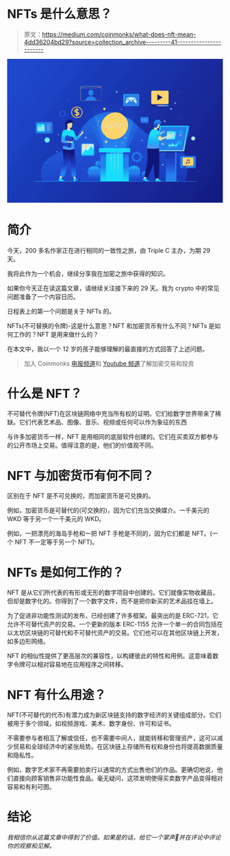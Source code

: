 # NFTs 是什么意思？

> 原文：<https://medium.com/coinmonks/what-does-nft-mean-4dd36204bd29?source=collection_archive---------41----------------------->

![](img/5e38543ca88336ec514a8b7c7f115fed.png)

# **简介**

今天，200 多名作家正在进行相同的一致性之旅，由 Triple C 主办，为期 29 天。

我将此作为一个机会，继续分享我在加密之旅中获得的知识。

如果你今天正在读这篇文章，请继续关注接下来的 29 天。我为 crypto 中的常见问题准备了一个内容日历。

日程表上的第一个问题是关于 NFTs 的。

NFTs(不可替换的令牌)-这是什么意思？NFT 和加密货币有什么不同？NFTs 是如何工作的？NFT 是用来做什么的？

在本文中，我以一个 12 岁的孩子能够理解的最直接的方式回答了上述问题。

> 加入 Coinmonks [电报频道](https://t.me/coincodecap)和 [Youtube 频道](https://www.youtube.com/c/coinmonks/videos)了解加密交易和投资

# **什么是 NFT？**

不可替代令牌(NFT)在区块链网络中充当所有权的证明。它们给数字世界带来了稀缺。它们代表艺术品、图像、音乐、视频或任何可以作为象征的东西

与许多加密货币一样，NFT 是用相同的底层软件创建的。它们在买卖双方都参与的公开市场上交易。值得注意的是，他们的价值观不同。

# **NFT 与加密货币有何不同？**

区别在于 NFT 是不可兑换的，而加密货币是可兑换的。

例如，加密货币是可替代的(可交换的)，因为它们充当交换媒介。一千美元的 WKD 等于另一个一千美元的 WKD。

例如，一把漂亮的海岛手枪和一把 NFT 手枪是不同的，因为它们都是 NFT。(一个 NFT 不一定等于另一个 NFT)。

# **NFTs 是如何工作的？**

NFT 是从它们所代表的有形或无形的数字项目中创建的。它们就像实物收藏品，但却是数字化的。你得到了一个数字文件，而不是把你新买的艺术品挂在墙上。

为了促进非功能性测试的发布，已经创建了许多框架。最突出的是 ERC-721，它允许不可替代资产的交易。一个更新的版本 ERC-1155 允许一个单一的合同包括在以太坊区块链的可替代和不可替代资产的交易。它们也可以在其他区块链上开发，如多边形网络。

NFT 的相似性提供了更高层次的兼容性，以构建彼此的特性和用例。这意味着数字令牌可以相对容易地在应用程序之间转移。

# **NFT 有什么用途？**

NFT(不可替代的代币)有潜力成为新区块链支持的数字经济的关键组成部分。它们被用于多个领域，如视频游戏、美术、数字身份、许可和证书。

不需要参与者相互了解或信任，也不需要中间人，就能转移和管理资产，这可以减少贸易和全球经济中的紧张局势。在区块链上存储所有权和身份也将提高数据质量和隐私性。

例如，数字艺术家不再需要拍卖行以通常的方式出售他们的作品。更确切地说，他们直接向顾客销售非功能性食品。毫无疑问，这项发明使得买卖数字产品变得相对容易和有利可图。

# **结论**

*我相信你从这篇文章中得到了价值。如果是的话，给它一个掌声👏并在评论中评论你的观察和见解。*